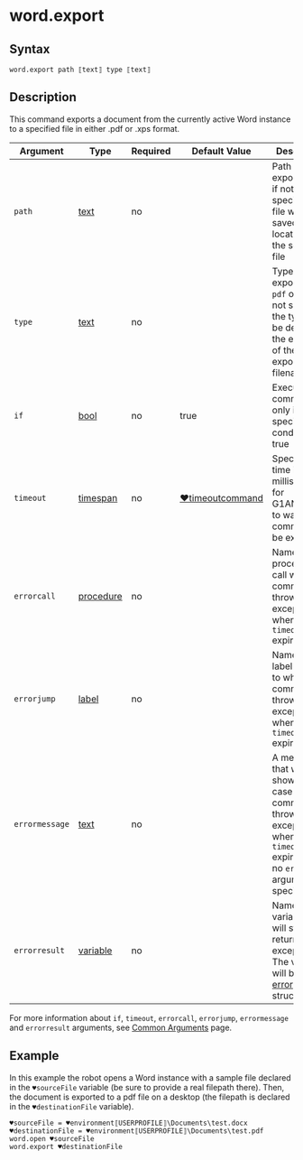 # word.export

## Syntax

```G1ANT
word.export path ⟦text⟧ type ⟦text⟧
```

## Description

This command exports a document from the currently active Word instance to a specified file in either .pdf or .xps format.

| Argument | Type | Required | Default Value | Description |
| -------- | ---- | -------- | ------------- | ----------- |
|`path`| [text](https://manual.g1ant.com/link/G1ANT.Language/G1ANT.Language/Structures/TextStructure.md) | no |  | Path to the exported file; if not specified, the file will be saved in the location of the source file |
|`type`| [text](https://manual.g1ant.com/link/G1ANT.Language/G1ANT.Language/Structures/TextStructure.md) | no | | Type of the exported file: `pdf` or `xps`); if not specified, the type will be defined by the extension of the exported filename |
| `if`           | [bool](https://manual.g1ant.com/link/G1ANT.Language/G1ANT.Language/Structures/BooleanStructure.md) | no       | true                                                        | Executes the command only if a specified condition is true   |
| `timeout`      | [timespan](https://manual.g1ant.com/link/G1ANT.Language/G1ANT.Language/Structures/TimeSpanStructure.md) | no       | [♥timeoutcommand](G1ANT.Language/G1ANT.Addon.Core/Variables/TimeoutCommandVariable.md) | Specifies time in milliseconds for G1ANT.Robot to wait for the command to be executed |
| `errorcall`    | [procedure](https://manual.g1ant.com/link/G1ANT.Language/G1ANT.Language/Structures/ProcedureStructure.md) | no       |                                                             | Name of a procedure to call when the command throws an exception or when a given `timeout` expires |
| `errorjump`    | [label](https://manual.g1ant.com/link/G1ANT.Language/G1ANT.Language/Structures/LabelStructure.md) | no       |                                                             | Name of the label to jump to when the command throws an exception or when a given `timeout` expires |
| `errormessage` | [text](https://manual.g1ant.com/link/G1ANT.Language/G1ANT.Language/Structures/TextStructure.md) | no       |                                                             | A message that will be shown in case the command throws an exception or when a given `timeout` expires, and no `errorjump` argument is specified |
| `errorresult`  | [variable](https://manual.g1ant.com/link/G1ANT.Language/G1ANT.Language/Structures/VariableStructure.md) | no       |                                                             | Name of a variable that will store the returned exception. The variable will be of [error](G1ANT.Language/G1ANT.Language/Structures/ErrorStructure.md) structure  |

For more information about `if`, `timeout`, `errorcall`, `errorjump`, `errormessage` and `errorresult` arguments, see [Common Arguments](https://manual.g1ant.com/link/G1ANT.Manual/appendices/common-arguments.md) page.

## Example

In this example the robot opens a Word instance with a sample file declared in the `♥sourceFile` variable (be sure to provide a real filepath there). Then, the document is exported to a pdf file on a desktop (the filepath is declared in the `♥destinationFile` variable).

```G1ANT
♥sourceFile = ♥environment⟦USERPROFILE⟧\Documents\test.docx
♥destinationFile = ♥environment⟦USERPROFILE⟧\Documents\test.pdf
word.open ♥sourceFile
word.export ♥destinationFile
```


